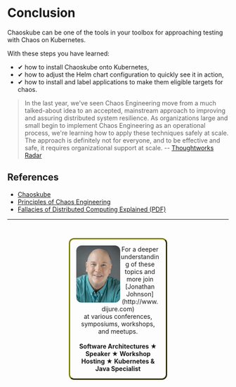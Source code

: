# Conclusion #

Chaoskube can be one of the tools in your toolbox for approaching testing with Chaos on Kubernetes.

With these steps you have learned:

- &#x2714; how to install Chaoskube onto Kubernetes,
- &#x2714; how to adjust the Helm chart configuration to quickly see it in action,
- &#x2714; how to install and label applications to make them eligible targets for chaos.

> In the last year, we've seen Chaos Engineering move from a much talked-about idea to an accepted, mainstream approach to improving and assuring distributed system resilience. As organizations large and small begin to implement Chaos Engineering as an operational process, we're learning how to apply these techniques safely at scale. The approach is definitely not for everyone, and to be effective and safe, it requires organizational support at scale. -- [Thoughtworks Radar](https://www.thoughtworks.com/radar/techniques/chaos-engineering)

## References ##

- [Chaoskube](https://github.com/linki/chaoskube)
- [Principles of Chaos Engineering](http://principlesofchaos.org/)
- [Fallacies of Distributed Computing Explained (PDF)](http://www.rgoarchitects.com/Files/fallacies.pdf)

------
<p style="text-align: center; padding: 1em; margin: 3em; margin-left: 10em; margin-right: 10em; border-; 1px; border-color: olive;  border-radius: 12px; border-style:outset">
<img align="left" src="./assets/jonathan-johnson.jpg" width="100" style="border-radius: 12px">
For a deeper understanding of these topics and more join <br>[Jonathan Johnson](http://www.dijure.com)<br> at various conferences, symposiums, workshops, and meetups.
<br><br>
<b>Software Architectures ★ Speaker ★ Workshop Hosting ★ Kubernetes & Java Specialist</b>
</p>
